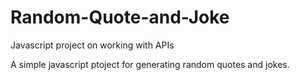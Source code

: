 # Random-Quote-and-Joke
Javascript project on working with APIs

A simple javascript ptoject for generating random quotes and jokes.
